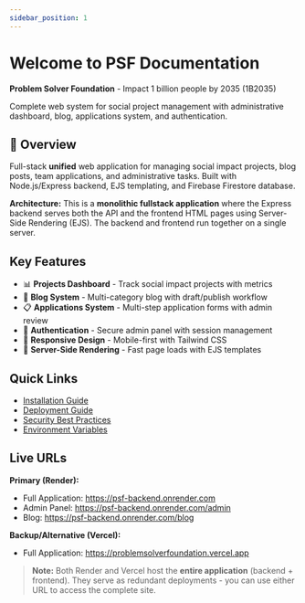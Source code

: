 ```yaml
---
sidebar_position: 1
---
```


# Welcome to PSF Documentation

**Problem Solver Foundation** - Impact 1 billion people by 2035 (1B2035)

Complete web system for social project management with administrative dashboard, blog, applications system, and authentication.

## 🎯 Overview

Full-stack **unified** web application for managing social impact projects, blog posts, team applications, and administrative tasks. Built with Node.js/Express backend, EJS templating, and Firebase Firestore database.

**Architecture:** This is a **monolithic fullstack application** where the Express backend serves both the API and the frontend HTML pages using Server-Side Rendering (EJS). The backend and frontend run together on a single server.

## Key Features

- 📊 **Projects Dashboard** - Track social impact projects with metrics
- 📝 **Blog System** - Multi-category blog with draft/publish workflow
- 📋 **Applications System** - Multi-step application forms with admin review
- 🔐 **Authentication** - Secure admin panel with session management
- 📱 **Responsive Design** - Mobile-first with Tailwind CSS
- 🚀 **Server-Side Rendering** - Fast page loads with EJS templates

## Quick Links

- [Installation Guide](./installation.md)
- [Deployment Guide](./deployment.md)
- [Security Best Practices](./security.md)
- [Environment Variables](./environment-variables.md)

## Live URLs

**Primary (Render):**
- Full Application: https://psf-backend.onrender.com
- Admin Panel: https://psf-backend.onrender.com/admin
- Blog: https://psf-backend.onrender.com/blog

**Backup/Alternative (Vercel):**
- Full Application: https://problemsolverfoundation.vercel.app

> **Note:** Both Render and Vercel host the **entire application** (backend + frontend). They serve as redundant deployments - you can use either URL to access the complete site.
